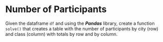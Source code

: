 # Number of Participants

Given the dataframe ```df``` and using the ***Pandas*** library, create a function ```solve()``` 
that creates a table with the number of participants by 
city (row) and class (column) with totals by row 
and by column.